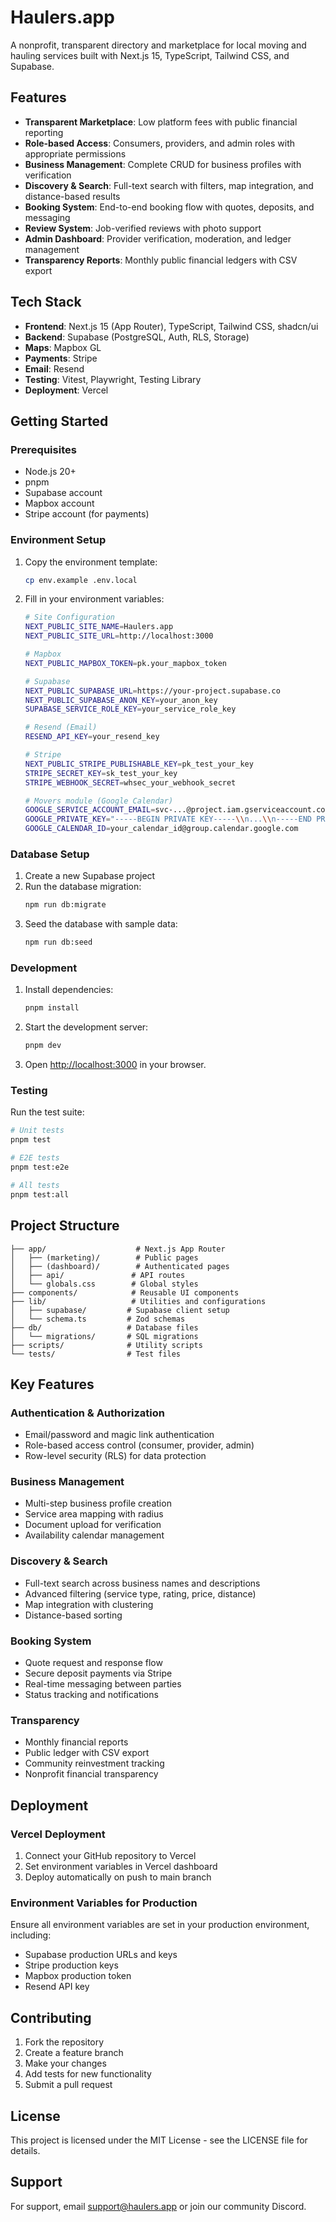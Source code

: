 # Haulers.app

A nonprofit, transparent directory and marketplace for local moving and hauling services built with Next.js 15, TypeScript, Tailwind CSS, and Supabase.

## Features

- **Transparent Marketplace**: Low platform fees with public financial reporting
- **Role-based Access**: Consumers, providers, and admin roles with appropriate permissions
- **Business Management**: Complete CRUD for business profiles with verification
- **Discovery & Search**: Full-text search with filters, map integration, and distance-based results
- **Booking System**: End-to-end booking flow with quotes, deposits, and messaging
- **Review System**: Job-verified reviews with photo support
- **Admin Dashboard**: Provider verification, moderation, and ledger management
- **Transparency Reports**: Monthly public financial ledgers with CSV export

## Tech Stack

- **Frontend**: Next.js 15 (App Router), TypeScript, Tailwind CSS, shadcn/ui
- **Backend**: Supabase (PostgreSQL, Auth, RLS, Storage)
- **Maps**: Mapbox GL
- **Payments**: Stripe
- **Email**: Resend
- **Testing**: Vitest, Playwright, Testing Library
- **Deployment**: Vercel

## Getting Started

### Prerequisites

- Node.js 20+
- pnpm
- Supabase account
- Mapbox account
- Stripe account (for payments)

### Environment Setup

1. Copy the environment template:
   ```bash
   cp env.example .env.local
   ```

2. Fill in your environment variables:
   ```bash
   # Site Configuration
   NEXT_PUBLIC_SITE_NAME=Haulers.app
   NEXT_PUBLIC_SITE_URL=http://localhost:3000

   # Mapbox
   NEXT_PUBLIC_MAPBOX_TOKEN=pk.your_mapbox_token

   # Supabase
   NEXT_PUBLIC_SUPABASE_URL=https://your-project.supabase.co
   NEXT_PUBLIC_SUPABASE_ANON_KEY=your_anon_key
   SUPABASE_SERVICE_ROLE_KEY=your_service_role_key

   # Resend (Email)
   RESEND_API_KEY=your_resend_key

   # Stripe
   NEXT_PUBLIC_STRIPE_PUBLISHABLE_KEY=pk_test_your_key
   STRIPE_SECRET_KEY=sk_test_your_key
   STRIPE_WEBHOOK_SECRET=whsec_your_webhook_secret

   # Movers module (Google Calendar)
   GOOGLE_SERVICE_ACCOUNT_EMAIL=svc-...@project.iam.gserviceaccount.com
   GOOGLE_PRIVATE_KEY="-----BEGIN PRIVATE KEY-----\\n...\\n-----END PRIVATE KEY-----\\n"
   GOOGLE_CALENDAR_ID=your_calendar_id@group.calendar.google.com
   ```

### Database Setup

1. Create a new Supabase project
2. Run the database migration:
   ```bash
   npm run db:migrate
   ```
3. Seed the database with sample data:
   ```bash
   npm run db:seed
   ```

### Development

1. Install dependencies:
   ```bash
   pnpm install
   ```

2. Start the development server:
   ```bash
   pnpm dev
   ```

3. Open [http://localhost:3000](http://localhost:3000) in your browser.

### Testing

Run the test suite:
```bash
# Unit tests
pnpm test

# E2E tests
pnpm test:e2e

# All tests
pnpm test:all
```

## Project Structure

```
├── app/                    # Next.js App Router
│   ├── (marketing)/        # Public pages
│   ├── (dashboard)/        # Authenticated pages
│   ├── api/               # API routes
│   └── globals.css        # Global styles
├── components/            # Reusable UI components
├── lib/                   # Utilities and configurations
│   ├── supabase/         # Supabase client setup
│   └── schema.ts         # Zod schemas
├── db/                   # Database files
│   └── migrations/       # SQL migrations
├── scripts/              # Utility scripts
└── tests/                # Test files
```

## Key Features

### Authentication & Authorization
- Email/password and magic link authentication
- Role-based access control (consumer, provider, admin)
- Row-level security (RLS) for data protection

### Business Management
- Multi-step business profile creation
- Service area mapping with radius
- Document upload for verification
- Availability calendar management

### Discovery & Search
- Full-text search across business names and descriptions
- Advanced filtering (service type, rating, price, distance)
- Map integration with clustering
- Distance-based sorting

### Booking System
- Quote request and response flow
- Secure deposit payments via Stripe
- Real-time messaging between parties
- Status tracking and notifications

### Transparency
- Monthly financial reports
- Public ledger with CSV export
- Community reinvestment tracking
- Nonprofit financial transparency

## Deployment

### Vercel Deployment

1. Connect your GitHub repository to Vercel
2. Set environment variables in Vercel dashboard
3. Deploy automatically on push to main branch

### Environment Variables for Production

Ensure all environment variables are set in your production environment, including:
- Supabase production URLs and keys
- Stripe production keys
- Mapbox production token
- Resend API key

## Contributing

1. Fork the repository
2. Create a feature branch
3. Make your changes
4. Add tests for new functionality
5. Submit a pull request

## License

This project is licensed under the MIT License - see the LICENSE file for details.

## Support

For support, email support@haulers.app or join our community Discord.